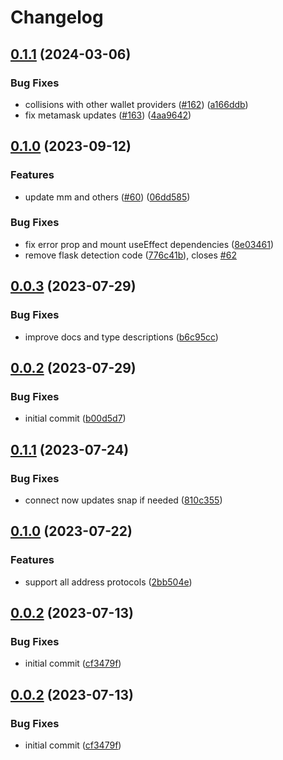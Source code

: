 # Changelog

## [0.1.1](https://github.com/filecoin-project/filsnap/compare/filsnap-adapter-react-v0.1.0...filsnap-adapter-react-v0.1.1) (2024-03-06)


### Bug Fixes

* collisions with other wallet providers ([#162](https://github.com/filecoin-project/filsnap/issues/162)) ([a166ddb](https://github.com/filecoin-project/filsnap/commit/a166ddb189282b3c327dc411b57b857064765335))
* fix metamask updates ([#163](https://github.com/filecoin-project/filsnap/issues/163)) ([4aa9642](https://github.com/filecoin-project/filsnap/commit/4aa96421f871388e3804a4f99e626bd090a46248))

## [0.1.0](https://github.com/filecoin-project/filsnap/compare/filsnap-adapter-react-v0.0.3...filsnap-adapter-react-v0.1.0) (2023-09-12)


### Features

* update mm and others ([#60](https://github.com/filecoin-project/filsnap/issues/60)) ([06dd585](https://github.com/filecoin-project/filsnap/commit/06dd5858af23b47907ba32b2a16e3de756476845))


### Bug Fixes

* fix error prop and mount useEffect dependencies ([8e03461](https://github.com/filecoin-project/filsnap/commit/8e0346103d8da37fa99284baf2eb02b6315257e1))
* remove flask detection code ([776c41b](https://github.com/filecoin-project/filsnap/commit/776c41b4eb8bac08a6f8d17cf83d157fb047fe34)), closes [#62](https://github.com/filecoin-project/filsnap/issues/62)

## [0.0.3](https://github.com/filecoin-project/filsnap/compare/filsnap-adapter-react-v0.0.2...filsnap-adapter-react-v0.0.3) (2023-07-29)


### Bug Fixes

* improve docs and type descriptions ([b6c95cc](https://github.com/filecoin-project/filsnap/commit/b6c95ccde12b015812721abaf90d970b1a1a82e4))

## [0.0.2](https://github.com/filecoin-project/filsnap/compare/filsnap-adapter-react-v0.0.1...filsnap-adapter-react-v0.0.2) (2023-07-29)


### Bug Fixes

* initial commit ([b00d5d7](https://github.com/filecoin-project/filsnap/commit/b00d5d79856789e990c9ecce2170d2a914391cac))

## [0.1.1](https://github.com/filecoin-project/filsnap/compare/filsnap-adapter-v0.1.0...filsnap-adapter-v0.1.1) (2023-07-24)


### Bug Fixes

* connect now updates snap if needed ([810c355](https://github.com/filecoin-project/filsnap/commit/810c35512a5294c0c797e69ff7ead16de5ed6bc9))

## [0.1.0](https://github.com/filecoin-project/filsnap/compare/filsnap-adapter-v0.0.2...filsnap-adapter-v0.1.0) (2023-07-22)


### Features

* support all address protocols ([2bb504e](https://github.com/filecoin-project/filsnap/commit/2bb504e8fe6bed61528acf71e042d66cda26cf9a))

## [0.0.2](https://github.com/filecoin-project/filsnap/compare/filsnap-adapter-v0.0.1...filsnap-adapter-v0.0.2) (2023-07-13)


### Bug Fixes

* initial commit ([cf3479f](https://github.com/filecoin-project/filsnap/commit/cf3479fdd0af6dc1b23bfba9063b028f68fb3006))

## [0.0.2](https://github.com/filecoin-project/filsnap/compare/filsnap-adapter-v0.0.1...filsnap-adapter-v0.0.2) (2023-07-13)


### Bug Fixes

* initial commit ([cf3479f](https://github.com/filecoin-project/filsnap/commit/cf3479fdd0af6dc1b23bfba9063b028f68fb3006))
